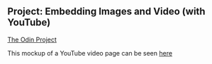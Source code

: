 ## Project: Embedding Images and Video (with YouTube)
[The Odin Project](http://www.theodinproject.com/html5-and-css3/embedding-images-and-video?ref=lnav)

This mockup of a YouTube video page can be seen [here](https://htmlpreview.github.io/?https://github.com/cameronjkelley/the_odin_project/blob/master/youtube/index.html)

